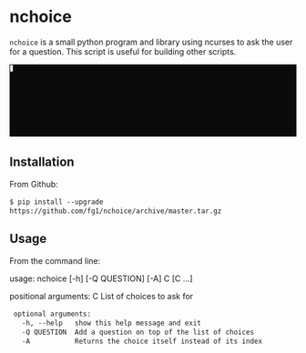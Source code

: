 # nchoice

``nchoice`` is a small python program and library using ncurses to ask the user for a question. This script is useful for building other scripts.

![Recording of nchoice](https://raw.githubusercontent.com/fg1/nchoice/master/data/nchoice-recording.gif)

## Installation

From Github:

    $ pip install --upgrade https://github.com/fg1/nchoice/archive/master.tar.gz

## Usage

From the command line:

   usage: nchoice [-h] [-Q QUESTION] [-A] C [C ...]

   positional arguments:
     C            List of choices to ask for

     optional arguments:
       -h, --help   show this help message and exit
       -Q QUESTION  Add a question on top of the list of choices
       -A           Returns the choice itself instead of its index

